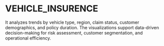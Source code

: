 # VEHICLE_INSURENCE
It analyzes trends by vehicle type, region, claim status, customer demographics, and policy duration. The visualizations support data-driven decision-making for risk assessment, customer segmentation, and operational efficiency.
